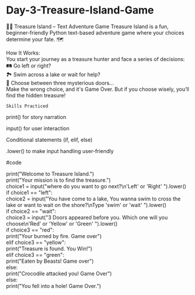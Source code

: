 # Day-3-Treasure-Island-Game
🏴‍☠️ Treasure Island – Text Adventure Game Treasure Island is a fun, beginner-friendly Python text-based adventure game where your choices determine your fate. 🗺️  

How It Works:  
You start your journey as a treasure hunter and face a series of decisions:  
🛤️ Go left or right?  
🏞️ Swim across a lake or wait for help?  
🚪 Choose between three mysterious doors...  
    Make the wrong choice, and it's Game Over. But if you choose wisely, you’ll find the hidden treasure!  


    Skills Practiced
print() for story narration

input() for user interaction

Conditional statements (if, elif, else)

.lower() to make input handling user-friendly      
  
  
  
  #code  

print("Welcome to Treasure Island.")  
print("Your mission is to find the treasure.")  
choice1 = input("where do you want to go next?\n'Left' or 'Right' ").lower()  
if choice1 == "left":  
    choice2 = input("You have come to a lake, You wanna swim to cross the lake or want to wait on the shore?\nType 'swim' or 'wait' ").lower()  
    if choice2 == "wait":  
        choice3 = input("3 Doors appeared before you. Which one will you choose\n'Red' or 'Yellow' or 'Green' ").lower()  
        if choice3 == "red":  
            print("Your burned by fire. Game over")  
        elif choice3 == "yellow":  
            print("Treasure is found. You Win!")  
        elif choice3 == "green":  
            print("Eaten by Beasts! Game over")  
    else:  
        print("Crocodile attacked you! Game Over")  
else:  
    print("You fell into a hole! Game Over.")

    


